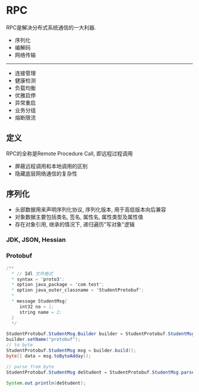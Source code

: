 # RPC

RPC是解决分布式系统通信的一大利器.

- 序列化
- 编解码
- 网络传输

---

- 连接管理
- 健康检测
- 负载均衡
- 优雅启停
- 异常重启
- 业务分组
- 熔断限流

## 定义

RPC的全称是Remote Procedure Call, 即远程过程调用

- 屏蔽远程调用和本地调用的区别
- 隐藏底层网络通信的复杂性

## 序列化

- 头部数据用来声明序列化协议, 序列化版本, 用于高低版本向后兼容
- 对象数据主要包括类名, 签名, 属性名, 属性类型及属性值
- 存在对象引用, 继承的情况下, 递归遍历"写对象"逻辑

### JDK, JSON, Hessian

### Protobuf

```java
/**
  * // Idl 文件格式
  * syntax = "proto3";
  * option java_package = "com.test";
  * option java_outer_classname = "StudentProtobuf";
  *
  * message StudentMsg{
     int32 no = 1;
     string name = 2; 
  }
  */

StudentProtobuf.StudentMsg.Builder builder = StudentProtobuf.StudentMsg.newBuilder().setNo(103);
builder.setName("protobuf");
// to byte
StudentProtobuf.StudentMsg msg = builder.build();
byte[] data = msg.toByteAdday();

// parse from byte
StudentProtobuf.StudentMsg deStudent = StudentProtobuf.StudentMsg.parseFrom(data);

System.out.println(deStudent);
```
